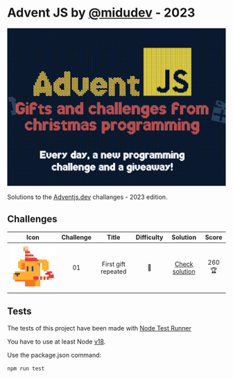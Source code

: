 # Advent JS by [@midudev](https://github.com/midudev) - 2023

![Advent JS Logo](./adventjs-picture.png)

Solutions to the [Adventjs.dev](https://adventjs.dev) challanges - 2023 edition.

## Challenges

| Icon | Challenge | Title  | Difficulty  | Solution | Score |
| :-------: | :-------: | :----: | :---------: | :------: | :------: |
|    ![challange-01-icon](./challenge-01/icon.png)     |    01     | First gift repeated |    💚    | [Check solution](./challenge-01/README.md) | 260 🏆 |

## Tests
The tests of this project have been made with [Node Test Runner](https://nodejs.org/dist/latest-v20.x/docs/api/test.html)

You have to use at least Node [v18](https://nodejs.org/docs/latest-v18.x/api/test.html).

Use the package.json command:
```sh
npm run test
```



